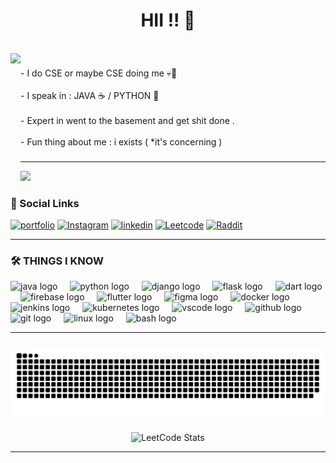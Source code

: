 
<h1 align="center">HII !! 🦊</h1>

<br clear="both">

<img align="left" height="200" src="https://i.pinimg.com/564x/b8/8f/0b/b88f0bc75c7f89a978e97d8ba53462b7.jpg"  />

###

<p align="left">- I do CSE or maybe CSE doing me 💀🌸<br><br>- I speak in : JAVA ☕ / PYTHON 🐍 <br><br>- Expert in went to the basement and get shit done .<br><br>- Fun thing about me : i exists ( *it's concerning )
</p>

###
<hr>


![](https://komarev.com/ghpvc/?username=PINAK-CORE&label=PROFILE+VIEWS&color=ff69b4&style=for-the-badge)





### 🔗 Social Links

[![portfolio](https://img.shields.io/badge/my_portfolio-000?style=for-the-badge&logo=ko-fi&logoColor=white)](https://katherineoelsner.com/)
[![Instagram](https://img.shields.io/badge/Instagram-000000?style=for-the-badge&logo=Instagram&logoColor=white)](https://katherineoelsner.com/)
[![linkedin](https://img.shields.io/badge/linkedin-000000?style=for-the-badge&logo=linkedin&logoColor=white)](https://katherineoelsner.com/)
[![Leetcode](https://img.shields.io/badge/Leetcode-000?style=for-the-badge&logo=Leetcode&logoColor=white)](https://leetcode.com/u/PINAK-TILAVAT/)
[![Raddit](https://img.shields.io/badge/Reddit-000000?style=for-the-badge&logo=Reddit&logoColor=white)](https://katherineoelsner.com/)

<hr>
  
### 🛠 THINGS I KNOW 

<div align="left">
  <img src="https://skillicons.dev/icons?i=java" height="40" alt="java logo"  />
  <img width="12" />
  <img src="https://skillicons.dev/icons?i=py" height="40" alt="python logo"  />
  <img width="12" />
  <img src="https://skillicons.dev/icons?i=django" height="40" alt="django logo"  />
  <img width="12" />
  <img src="https://skillicons.dev/icons?i=flask" height="40" alt="flask logo"  />
  <img width="12" />
  <img src="https://skillicons.dev/icons?i=dart" height="40" alt="dart logo"  />
  <img width="12" />
  <img src="https://skillicons.dev/icons?i=firebase" height="40" alt="firebase logo"  />
  <img width="12" />
  <img src="https://skillicons.dev/icons?i=flutter" height="40" alt="flutter logo"  />
  <img width="12" />
  <img src="https://skillicons.dev/icons?i=figma" height="40" alt="figma logo"  />
  <img width="12" />
  <img src="https://skillicons.dev/icons?i=docker" height="40" alt="docker logo"  />
  <img width="12" />
  <img src="https://skillicons.dev/icons?i=jenkins" height="40" alt="jenkins logo"  />
  <img width="12" />
  <img src="https://skillicons.dev/icons?i=kubernetes" height="40" alt="kubernetes logo"  />
  <img width="12" />
  <img src="https://skillicons.dev/icons?i=vscode" height="40" alt="vscode logo"  />
  <img width="12" />
  <img src="https://skillicons.dev/icons?i=github" height="40" alt="github logo"  />
  <img width="12" />
  <img src="https://skillicons.dev/icons?i=git" height="40" alt="git logo"  />
  <img width="12" />
  <img src="https://skillicons.dev/icons?i=linux" height="40" alt="linux logo"  />
  <img width="12" />
  <img src="https://skillicons.dev/icons?i=bash" height="40" alt="bash logo"  />
</div>

<hr>

###

<div align="center">
<img src="https://raw.githubusercontent.com/PINAK-CORE/PINAK-CORE/output/snake.svg" alt="Snake animation" />
</div>


###
<div align="center">
  
![LeetCode Stats](https://leetcard.jacoblin.cool/PINAK-TILAVAT?theme=dark&font=PT%20Sans%20Caption&ext=heatmap)
</div>
<hr>








